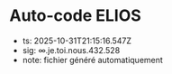 # Auto-code ELIOS
- ts: 2025-10-31T21:15:16.547Z
- sig: ∞.je.toi.nous.432.528
- note: fichier généré automatiquement